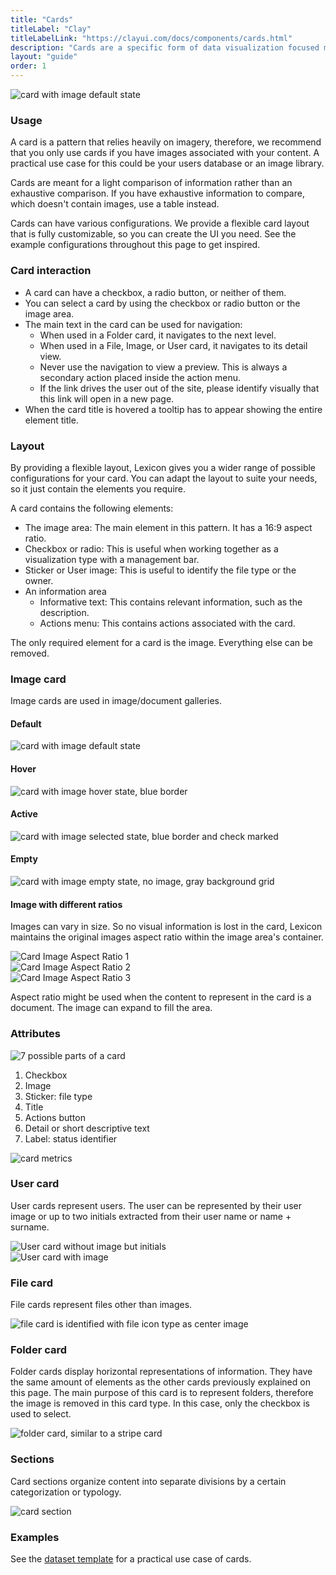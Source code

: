 ```yaml
---
title: "Cards"
titleLabel: "Clay"
titleLabelLink: "https://clayui.com/docs/components/cards.html"
description: "Cards are a specific form of data visualization focused mainly on displaying images."
layout: "guide"
order: 1
---
```




![card with image default state](../../../images/CardImage.jpg)

### Usage
A card is a pattern that relies heavily on imagery, therefore, we recommend that you only use cards if you have images associated with your content. A practical use case for this could be your users database or an image library. 

Cards are meant for a light comparison of information rather than an exhaustive comparison. If you have exhaustive information to compare, which doesn't contain images, use a table instead.

Cards can have various configurations. We provide a flexible card layout that is fully customizable, so you can create the UI you need. See the example configurations throughout this page to get inspired.

### Card interaction

* A card can have a checkbox, a radio button, or neither of them.
* You can select a card by using the checkbox or radio button or the image area. 
* The main text in the card can be used for navigation:
	* When used in a Folder card, it navigates to the next level.
	* When used in a File, Image, or User card, it navigates to its detail view.
	* Never use the navigation to view a preview. This is always a secondary action placed inside the action menu.
	* If the link drives the user out of the site, please identify visually that this link will open in a new page.
* When the card title is hovered a tooltip has to appear showing the entire element title.

### Layout
By providing a flexible layout, Lexicon gives you a wider range of possible configurations for your card. You can adapt the layout to suite your needs, so it just contain the elements you require.

A card contains the following elements:
* The image area: The main element in this pattern. It has a 16:9 aspect ratio.
* Checkbox or radio: This is useful when working together as a visualization type with a management bar.
* Sticker or User image: This is useful to identify the file type or the owner.
* An information area
	* Informative text: This contains relevant information, such as the description.
	* Actions menu: This contains actions associated with the card.

The only required element for a card is the image. Everything else can be removed.

### Image card

Image cards are used in image/document galleries.

#### Default 
![card with image default state](../../../images/CardImage.jpg)

#### Hover
![card with image hover state, blue border](../../../images/CardImageHover.jpg)

#### Active 
![card with image selected state, blue border and check marked](../../../images/CardImageActive.jpg)

#### Empty
![card with image empty state, no image, gray background grid](../../../images/CardImageEmpty.jpg)

#### Image with different ratios

Images can vary in size. So no visual information is lost in the card, Lexicon maintains the original images aspect ratio within the image area's container.

<div class="row">
	<div class="dodont col-lg">
        <img src="../../../images/CardImageAspectRatio1.jpg" alt="Card Image Aspect Ratio 1">
	</div>
	<div class="dodont col-lg">
		<img src="../../../images/CardImageAspectRatio2.jpg" alt="Card Image Aspect Ratio 2">
	</div>
</div>
<div class="row">
	<div class="dodont col-lg">
        <img src="../../../images/CardImageAspectRatio3.jpg" alt="Card Image Aspect Ratio 3">
	</div>
</div>

Aspect ratio might be used when the content to represent in the card is a document. The image can expand to fill the area.


### Attributes

![7 possible parts of a card](../../../images/CardParts.jpg)

1. Checkbox
2. Image
3. Sticker: file type
4. Title
5. Actions button
6. Detail or short descriptive text
7. Label: status identifier

![card metrics](../../../images/CardMetrics.jpg)

### User card

User cards represent users. The user can be represented by their user image or up to two initials extracted from their user name or name + surname.

<div class="row">
	<div class="dodont col-lg">
        <img src="../../../images/CardUser.jpg" alt="User card without image but initials">
	</div>
	<div class="dodont col-lg">
		<img src="../../../images/CardUserImage.jpg" alt="User card with image">
	</div>
</div>

### File card

File cards represent files other than images.

![file card is identified with file icon type as center image](../../../images/CardFile.jpg)

### Folder card

Folder cards display horizontal representations of information. They have the same amount of elements as the other cards previously explained on this page. The main purpose of this card is to represent folders, therefore the image is removed in this card type. In this case, only the checkbox is used to select.

![folder card, similar to a stripe card](../../../images/CardFolder.jpg)

### Sections
Card sections organize content into separate divisions by a certain categorization or typology.

![card section](../../../images/CardViewGroupSeparator.png)


### Examples

See the [dataset template](../Templates/datasetTemplate.html) for a practical use case of cards.

